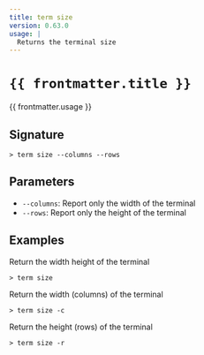 ```yaml
---
title: term size
version: 0.63.0
usage: |
  Returns the terminal size
---
```


<script>
  import { usePageFrontmatter } from '@vuepress/client';
  export default { computed: { frontmatter() { return usePageFrontmatter().value; } } }
</script>

# <code>{{ frontmatter.title }}</code>

<div style='white-space: pre-wrap;'>{{ frontmatter.usage }}</div>

## Signature

```> term size --columns --rows```

## Parameters

 -  `--columns`: Report only the width of the terminal
 -  `--rows`: Report only the height of the terminal

## Examples

Return the width height of the terminal
```shell
> term size
```

Return the width (columns) of the terminal
```shell
> term size -c
```

Return the height (rows) of the terminal
```shell
> term size -r
```
